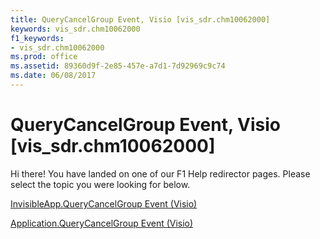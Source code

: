 ```yaml
---
title: QueryCancelGroup Event, Visio [vis_sdr.chm10062000]
keywords: vis_sdr.chm10062000
f1_keywords:
- vis_sdr.chm10062000
ms.prod: office
ms.assetid: 89360d9f-2e85-457e-a7d1-7d92969c9c74
ms.date: 06/08/2017
---
```



# QueryCancelGroup Event, Visio [vis_sdr.chm10062000]

Hi there! You have landed on one of our F1 Help redirector pages. Please select the topic you were looking for below.

[InvisibleApp.QueryCancelGroup Event (Visio)](http://msdn.microsoft.com/library/1b8bf210-0bd9-bf33-6031-614db16f139b%28Office.15%29.aspx)

[Application.QueryCancelGroup Event (Visio)](http://msdn.microsoft.com/library/b22d2387-4586-fb6d-0cfe-83088f807a47%28Office.15%29.aspx)


